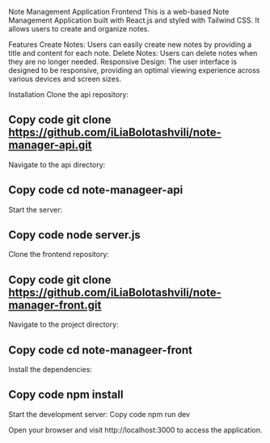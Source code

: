 Note Management Application Frontend
This is a web-based Note Management Application built with React.js and styled with Tailwind CSS. It allows users to create and organize notes.

Features
Create Notes: Users can easily create new notes by providing a title and content for each note.
Delete Notes: Users can delete notes when they are no longer needed.
Responsive Design: The user interface is designed to be responsive, providing an optimal viewing experience across various devices and screen sizes.

Installation
Clone the api repository: 

Copy code
git clone https://github.com/iLiaBolotashvili/note-manager-api.git
--------------------------------------------------------------------------------------------------------------------------------------------------------------------------------------------------------------------------------
Navigate to the api directory:

Copy code
cd note-manageer-api
--------------------------------------------------------------------------------------------------------------------------------------------------------------------------------------------------------------------------------
Start the server:

Copy code
node server.js
--------------------------------------------------------------------------------------------------------------------------------------------------------------------------------------------------------------------------------
Clone the frontend repository: 

Copy code
git clone https://github.com/iLiaBolotashvili/note-manager-front.git
--------------------------------------------------------------------------------------------------------------------------------------------------------------------------------------------------------------------------------
Navigate to the project directory:

Copy code
cd note-manageer-front
--------------------------------------------------------------------------------------------------------------------------------------------------------------------------------------------------------------------------------
Install the dependencies:

Copy code
npm install
--------------------------------------------------------------------------------------------------------------------------------------------------------------------------------------------------------------------------------
Start the development server:
Copy code
npm run dev

Open your browser and visit http://localhost:3000 to access the application.